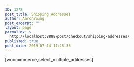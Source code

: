 ```yaml
---
ID: 1272
post_title: Shipping Addresses
author: AaronYoung
post_excerpt: ""
layout: page
permalink: >
  http://localhost:8888/post/checkout/shipping-addresses/
published: true
post_date: 2019-07-14 11:25:33
---
```

[woocommerce_select_multiple_addresses]